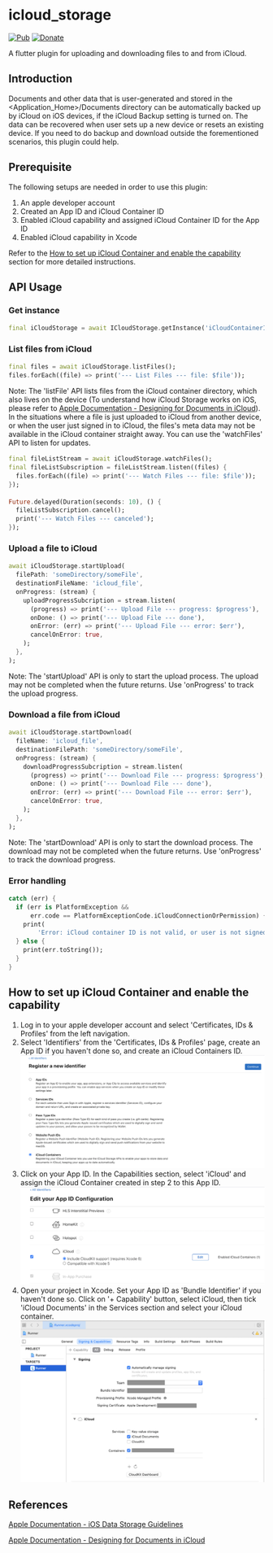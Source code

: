 # icloud_storage

[![Pub](https://img.shields.io/pub/v/icloud_storage.svg)](https://pub.dev/packages/icloud_storage)
[![Donate](https://img.shields.io/badge/Donate-PayPal-green.svg)](https://www.paypal.com/donate?hosted_button_id=BH6WBSGWN594U)

A flutter plugin for uploading and downloading files to and from iCloud.

## Introduction

Documents and other data that is user-generated and stored in the <Application_Home>/Documents directory can be automatically backed up by iCloud on iOS devices, if the iCloud Backup setting is turned on. The data can be recovered when user sets up a new device or resets an existing device. If you need to do backup and download outside the forementioned scenarios, this plugin could help.

## Prerequisite

The following setups are needed in order to use this plugin:

1. An apple developer account
2. Created an App ID and iCloud Container ID
3. Enabled iCloud capability and assigned iCloud Container ID for the App ID
4. Enabled iCloud capability in Xcode

Refer to the [How to set up iCloud Container and enable the capability](#how-to-set-up-icloud-container-and-enable-the-capability) section for more detailed instructions.

## API Usage

### Get instance

```dart
final iCloudStorage = await ICloudStorage.getInstance('iCloudContainerId');
```

### List files from iCloud

```dart
final files = await iCloudStorage.listFiles();
files.forEach((file) => print('--- List Files --- file: $file'));
```

Note: The 'listFile' API lists files from the iCloud container directory, which also lives on the device (To understand how iCloud Storage works on iOS, please refer to [Apple Documentation - Designing for Documents in iCloud](https://developer.apple.com/library/archive/documentation/General/Conceptual/iCloudDesignGuide/Chapters/DesigningForDocumentsIniCloud.html)). In the situations where a file is just uploaded to iCloud from another device, or when the user just signed in to iCloud, the files's meta data may not be available in the iCloud container straight away. You can use the 'watchFiles' API to listen for updates.

```dart
final fileListStream = await iCloudStorage.watchFiles();
final fileListSubscription = fileListStream.listen((files) {
  files.forEach((file) => print('--- Watch Files --- file: $file'));
});

Future.delayed(Duration(seconds: 10), () {
  fileListSubscription.cancel();
  print('--- Watch Files --- canceled');
});
```

### Upload a file to iCloud

```dart
await iCloudStorage.startUpload(
  filePath: 'someDirectory/someFile',
  destinationFileName: 'icloud_file',
  onProgress: (stream) {
    uploadProgressSubcription = stream.listen(
      (progress) => print('--- Upload File --- progress: $progress'),
      onDone: () => print('--- Upload File --- done'),
      onError: (err) => print('--- Upload File --- error: $err'),
      cancelOnError: true,
    );
  },
);
```

Note: The 'startUpload' API is only to start the upload process. The upload may not be completed when the future returns. Use 'onProgress' to track the upload progress.

### Download a file from iCloud

```dart
await iCloudStorage.startDownload(
  fileName: 'icloud_file',
  destinationFilePath: 'someDirectory/someFile',
  onProgress: (stream) {
    downloadProgressSubcription = stream.listen(
      (progress) => print('--- Download File --- progress: $progress'),
      onDone: () => print('--- Download File --- done'),
      onError: (err) => print('--- Download File --- error: $err'),
      cancelOnError: true,
    );
  },
);
```

Note: The 'startDownload' API is only to start the download process. The download may not be completed when the future returns. Use 'onProgress' to track the download progress.

### Error handling

```dart
catch (err) {
  if (err is PlatformException &&
      err.code == PlatformExceptionCode.iCloudConnectionOrPermission) {
    print(
        'Error: iCloud container ID is not valid, or user is not signed in for iCloud, or user denied iCloud permission for this app');
  } else {
    print(err.toString());
  }
}
```

## How to set up iCloud Container and enable the capability

1. Log in to your apple developer account and select 'Certificates, IDs & Profiles' from the left navigation.
2. Select 'Identifiers' from the 'Certificates, IDs & Profiles' page, create an App ID if you haven't done so, and create an iCloud Containers ID.
   ![icloud container id](./doc/images/icloud_container_id.png)
3. Click on your App ID. In the Capabilities section, select 'iCloud' and assign the iCloud Container created in step 2 to this App ID.
   ![assign icloud capability](./doc/images/assign_icloud_capability.png)
4. Open your project in Xcode. Set your App ID as 'Bundle Identifier' if you haven't done so. Click on '+ Capability' button, select iCloud, then tick 'iCloud Documents' in the Services section and select your iCloud container.
   ![xcode capability](./doc/images/xcode_capability.png)

## References

[Apple Documentation - iOS Data Storage Guidelines](https://developer.apple.com/icloud/documentation/data-storage/)

[Apple Documentation - Designing for Documents in iCloud](https://developer.apple.com/library/archive/documentation/General/Conceptual/iCloudDesignGuide/Chapters/DesigningForDocumentsIniCloud.html)

